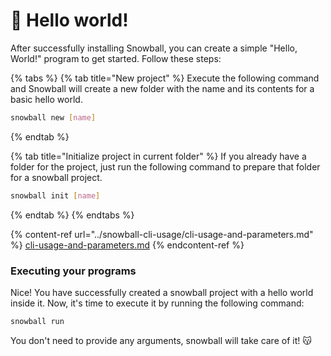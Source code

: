# 👶 Hello world!

After successfully installing Snowball, you can create a simple "Hello, World!" program to get started. Follow these steps:

{% tabs %}
{% tab title="New project" %}
Execute the following command and Snowball will create a new folder with the name and its contents for a basic hello world.

```sh
snowball new [name]
```
{% endtab %}

{% tab title="Initialize project in current folder" %}
If you already have a folder for the project, just run the following command to prepare that folder for a snowball project.

```sh
snowball init [name]
```
{% endtab %}
{% endtabs %}

{% content-ref url="../snowball-cli-usage/cli-usage-and-parameters.md" %}
[cli-usage-and-parameters.md](../snowball-cli-usage/cli-usage-and-parameters.md)
{% endcontent-ref %}

### Executing your programs

Nice! You have successfully created a snowball project with a hello world inside it. Now, it's time to execute it by running the following command:

```sh
snowball run
```

You don't need to provide any arguments, snowball will take care of it! 😽
